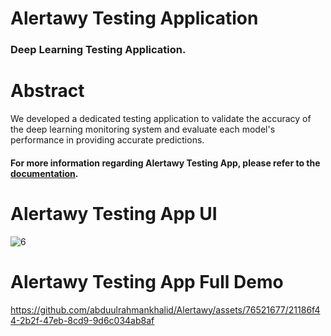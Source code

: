 # Alertawy Testing Application
### Deep Learning Testing Application.

# Abstract
We developed a dedicated testing application to validate the accuracy of the deep learning monitoring system and evaluate each model's performance in providing accurate predictions.

#### For more information regarding Alertawy Testing App, please refer to the [documentation]().

# Alertawy Testing App UI

![6](https://github.com/abduulrahmankhalid/Alertawy/assets/76521677/593fd846-9cd7-4466-a823-b68e0e9d9f9b)


# Alertawy Testing App Full Demo


https://github.com/abduulrahmankhalid/Alertawy/assets/76521677/21186f44-2b2f-47eb-8cd9-9d6c034ab8af

